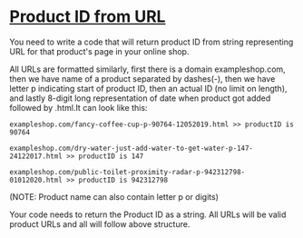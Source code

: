 # [Product ID from URL](https://www.codewars.com/kata/5e2c7639b5d728001489d910) #

You need to write a code that will return product ID from string representing URL for that product's page in your online shop.

All URLs are formatted similarly, first there is a domain exampleshop.com, then we have name of a product separated by dashes(-), then we have letter p indicating start of product ID, then an actual ID (no limit on length), and lastly 8-digit long representation of date when product got added followed by .html.It can look like this:

    exampleshop.com/fancy-coffee-cup-p-90764-12052019.html >> productID is 90764

    exampleshop.com/dry-water-just-add-water-to-get-water-p-147-24122017.html >> productID is 147

    exampleshop.com/public-toilet-proximity-radar-p-942312798-01012020.html >> productID is 942312798

(NOTE: Product name can also contain letter p or digits)

Your code needs to return the Product ID as a string. All URLs will be valid product URLs and all will follow above structure.
